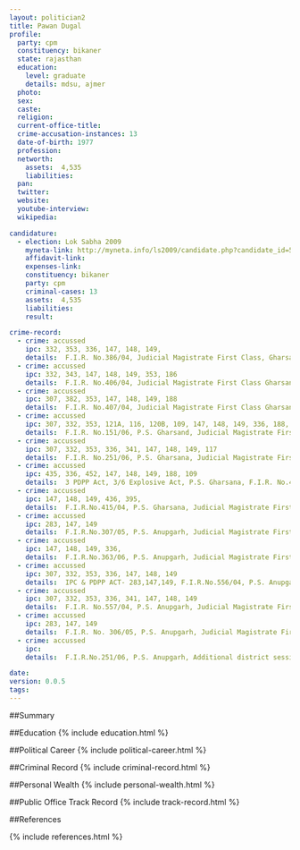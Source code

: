 ```yaml
---
layout: politician2
title: Pawan Dugal
profile: 
  party: cpm
  constituency: bikaner
  state: rajasthan
  education: 
    level: graduate
    details: mdsu, ajmer
  photo: 
  sex: 
  caste: 
  religion: 
  current-office-title: 
  crime-accusation-instances: 13
  date-of-birth: 1977
  profession: 
  networth: 
    assets:  4,535
    liabilities: 
  pan: 
  twitter: 
  website: 
  youtube-interview: 
  wikipedia: 

candidature: 
  - election: Lok Sabha 2009
    myneta-link: http://myneta.info/ls2009/candidate.php?candidate_id=5898
    affidavit-link: 
    expenses-link: 
    constituency: bikaner 
    party: cpm
    criminal-cases: 13
    assets:  4,535
    liabilities: 
    result:  

crime-record: 
  - crime: accussed
    ipc: 332, 353, 336, 147, 148, 149,
    details:  F.I.R. No.386/04, Judicial Magistrate First Class, Gharsana  
  - crime: accussed
    ipc: 332, 343, 147, 148, 149, 353, 186
    details:  F.I.R. No.406/04, Judicial Magistrate First Class Gharsana  
  - crime: accussed
    ipc: 307, 382, 353, 147, 148, 149, 188
    details:  F.I.R. No.407/04, Judicial Magistrate First Class Gharsana  
  - crime: accussed
    ipc: 307, 332, 353, 121A, 116, 120B, 109, 147, 148, 149, 336, 188, 283,
    details:  F.I.R. No.151/06, P.S. Gharsand, Judicial Magistrate First Class  
  - crime: accussed
    ipc: 307, 332, 353, 336, 341, 147, 148, 149, 117
    details:  F.I.R. No.251/06, P.S. Gharsana, Judicial Magistrate First Class  
  - crime: accussed
    ipc: 435, 336, 452, 147, 148, 149, 188, 109
    details:  3 PDPP Act, 3/6 Explosive Act, P.S. Gharsana, F.I.R. No.414/04, Judicial Magistrate First Class  
  - crime: accussed
    ipc: 147, 148, 149, 436, 395,
    details:  F.I.R.No.415/04, P.S. Gharsana, Judicial Magistrate First Class  
  - crime: accussed
    ipc: 283, 147, 149
    details:  F.I.R.No.307/05, P.S. Anupgarh, Judicial Magistrate First Class Anupgarh  
  - crime: accussed
    ipc: 147, 148, 149, 336,
    details:  F.I.R.No.363/06, P.S. Anupgarh, Judicial Magistrate First Class Anupgarh  
  - crime: accussed
    ipc: 307, 332, 353, 336, 147, 148, 149
    details:  IPC & PDPP ACT- 283,147,149, F.I.R.No.556/04, P.S. Anupgarh, Judicial Magistrate First Class Anupgarh  
  - crime: accussed
    ipc: 307, 332, 353, 336, 341, 147, 148, 149
    details:  F.I.R. No.557/04, P.S. Anupgarh, Judicial Magistrate First Class Anupgarh  
  - crime: accussed
    ipc: 283, 147, 149
    details:  F.I.R. No. 306/05, P.S. Anupgarh, Judicial Magistrate First Class Anupgarh  
  - crime: accussed
    ipc: 
    details:  F.I.R.No.251/06, P.S. Anupgarh, Additional district sessions judges, Anupgarh  

date: 
version: 0.0.5
tags: 
---
```

##Summary


##Education
{% include education.html %}


##Political Career
{% include political-career.html %}


##Criminal Record
{% include criminal-record.html %}


##Personal Wealth
{% include personal-wealth.html %}


##Public Office Track Record
{% include track-record.html %}


##References


{% include references.html %}